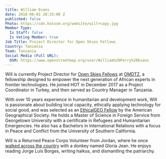 ```yaml
---
title: William Evans
date: 2018-06-01 20:33:00 Z
published: false
Photo: https://cdn.hotosm.org/website/will+copy.jpg
Member Type:
  Is Staff: false
  Is Voting Member: true
Job Title: Project Director for Open Skies Fellows
Country: Tanzania
Team: Tanzania
Social Media (Full URL):
  OSM: https://www.openstreetmap.org/user/William%20Perry%20Evans
---
```


Will is currently Project Director for [Open Skies Fellows](https://openskiesfellows.org/) at [OMDTZ](https://www.omdtz.or.tz/), a fellowship designed to empower the next generation of African experts in frontier technologies. He joined HOT in December 2017 as a Project Coordinator in Turkey, and then served as Country Manager in Tanzania. 

With over 10 years experience in humanitarian and development work, Will is passionate about building local capacity, ethically applying technology for social good, and was selected as an [EthicalGEO Fellow](https://ethicalgeo.org/william-evans/) by the American Geographical Society. He holds a Master of Science in Foreign Service from Georgetown University with a certificate in Refugees and Humanitarian Emergencies. He also has a Bachelors in International Relations with a focus in Peace and Conflict from the University of Southern California.

Will is a Returned Peace Corps Volunteer from Jordan, where he once [walked across the country](https://umap.openstreetmap.fr/en/map/jordan-tales-walk_220147#7/30.798/36.724) with a donkey named Gloria Jean. He enjoys reading Jorge Luis Borges, writing haikus, and dismantling the patriarchy.
